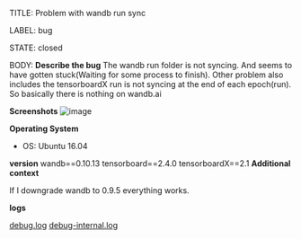 TITLE:
Problem with wandb run sync

LABEL:
bug

STATE:
closed

BODY:
**Describe the bug**
The wandb run folder is not syncing. And seems to have gotten stuck(Waiting for some process to finish). 
Other problem also includes the tensorboardX run is not syncing at the end of each epoch(run). So basically there is nothing on wandb.ai


**Screenshots**
![image](https://user-images.githubusercontent.com/6749360/104389542-78417b00-551a-11eb-8b65-43abfd42b0f1.png)

**Operating System**
 - OS: Ubuntu 16.04
 
**version**
wandb==0.10.13
tensorboard==2.4.0
tensorboardX==2.1
**Additional context**

If I downgrade wandb to 0.9.5 everything works. 

**logs**

[debug.log](https://github.com/wandb/client/files/5805581/debug.log)
[debug-internal.log](https://github.com/wandb/client/files/5805583/debug-internal.log)



